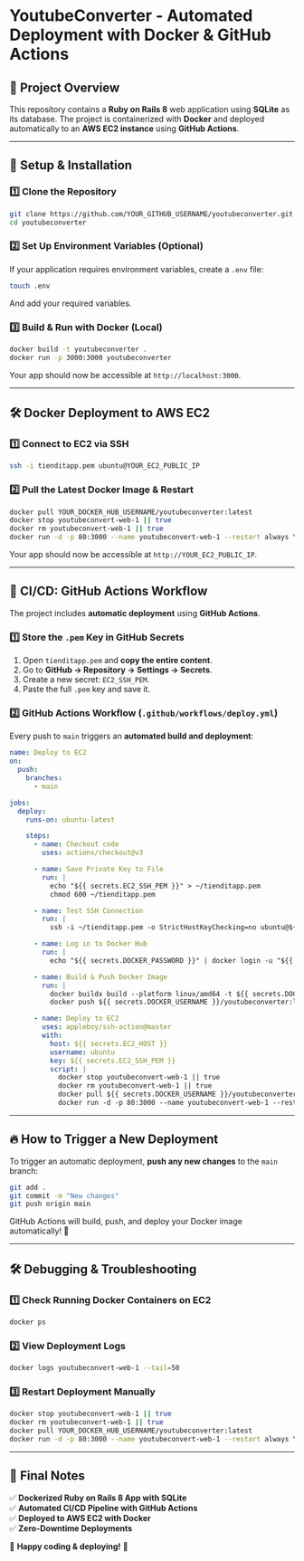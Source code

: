 # YoutubeConverter - Automated Deployment with Docker & GitHub Actions

## 📌 Project Overview
This repository contains a **Ruby on Rails 8** web application using **SQLite** as its database. The project is containerized with **Docker** and deployed automatically to an **AWS EC2 instance** using **GitHub Actions**.

---

## 🚀 Setup & Installation

### 1️⃣ **Clone the Repository**
```sh
git clone https://github.com/YOUR_GITHUB_USERNAME/youtubeconverter.git
cd youtubeconverter
```

### 2️⃣ **Set Up Environment Variables** (Optional)
If your application requires environment variables, create a `.env` file:
```sh
touch .env
```
And add your required variables.

### 3️⃣ **Build & Run with Docker (Local)**
```sh
docker build -t youtubeconverter .
docker run -p 3000:3000 youtubeconverter
```
Your app should now be accessible at `http://localhost:3000`.

---

## 🛠 Docker Deployment to AWS EC2

### 1️⃣ **Connect to EC2 via SSH**
```sh
ssh -i tienditapp.pem ubuntu@YOUR_EC2_PUBLIC_IP
```

### 2️⃣ **Pull the Latest Docker Image & Restart**
```sh
docker pull YOUR_DOCKER_HUB_USERNAME/youtubeconverter:latest
docker stop youtubeconvert-web-1 || true
docker rm youtubeconvert-web-1 || true
docker run -d -p 80:3000 --name youtubeconvert-web-1 --restart always YOUR_DOCKER_HUB_USERNAME/youtubeconverter:latest
```
Your app should now be accessible at `http://YOUR_EC2_PUBLIC_IP`.

---

## 🤖 CI/CD: GitHub Actions Workflow
The project includes **automatic deployment** using **GitHub Actions**.

### 1️⃣ **Store the `.pem` Key in GitHub Secrets**
1. Open `tienditapp.pem` and **copy the entire content**.
2. Go to **GitHub → Repository → Settings → Secrets**.
3. Create a new secret: `EC2_SSH_PEM`.
4. Paste the full `.pem` key and save it.

### 2️⃣ **GitHub Actions Workflow (`.github/workflows/deploy.yml`)**
Every push to `main` triggers an **automated build and deployment**:
```yaml
name: Deploy to EC2
on:
  push:
    branches:
      - main

jobs:
  deploy:
    runs-on: ubuntu-latest

    steps:
      - name: Checkout code
        uses: actions/checkout@v3

      - name: Save Private Key to File
        run: |
          echo "${{ secrets.EC2_SSH_PEM }}" > ~/tienditapp.pem
          chmod 600 ~/tienditapp.pem

      - name: Test SSH Connection
        run: |
          ssh -i ~/tienditapp.pem -o StrictHostKeyChecking=no ubuntu@${{ secrets.EC2_HOST }} "echo '✅ Connected successfully'"

      - name: Log in to Docker Hub
        run: |
          echo "${{ secrets.DOCKER_PASSWORD }}" | docker login -u "${{ secrets.DOCKER_USERNAME }}" --password-stdin

      - name: Build & Push Docker Image
        run: |
          docker buildx build --platform linux/amd64 -t ${{ secrets.DOCKER_USERNAME }}/youtubeconverter:latest .
          docker push ${{ secrets.DOCKER_USERNAME }}/youtubeconverter:latest

      - name: Deploy to EC2
        uses: appleboy/ssh-action@master
        with:
          host: ${{ secrets.EC2_HOST }}
          username: ubuntu
          key: ${{ secrets.EC2_SSH_PEM }}
          script: |
            docker stop youtubeconvert-web-1 || true
            docker rm youtubeconvert-web-1 || true
            docker pull ${{ secrets.DOCKER_USERNAME }}/youtubeconverter:latest
            docker run -d -p 80:3000 --name youtubeconvert-web-1 --restart always ${{ secrets.DOCKER_USERNAME }}/youtubeconverter:latest
```
---

## 🔥 How to Trigger a New Deployment
To trigger an automatic deployment, **push any new changes** to the `main` branch:
```sh
git add .
git commit -m "New changes"
git push origin main
```
GitHub Actions will build, push, and deploy your Docker image automatically! 🚀

---

## 🛠 Debugging & Troubleshooting

### 1️⃣ **Check Running Docker Containers on EC2**
```sh
docker ps
```

### 2️⃣ **View Deployment Logs**
```sh
docker logs youtubeconvert-web-1 --tail=50
```

### 3️⃣ **Restart Deployment Manually**
```sh
docker stop youtubeconvert-web-1 || true
docker rm youtubeconvert-web-1 || true
docker pull YOUR_DOCKER_HUB_USERNAME/youtubeconverter:latest
docker run -d -p 80:3000 --name youtubeconvert-web-1 --restart always YOUR_DOCKER_HUB_USERNAME/youtubeconverter:latest
```

---

## 🎯 Final Notes
✅ **Dockerized Ruby on Rails 8 App with SQLite**  
✅ **Automated CI/CD Pipeline with GitHub Actions**  
✅ **Deployed to AWS EC2 with Docker**  
✅ **Zero-Downtime Deployments**  

🚀 **Happy coding & deploying!** 🎉

